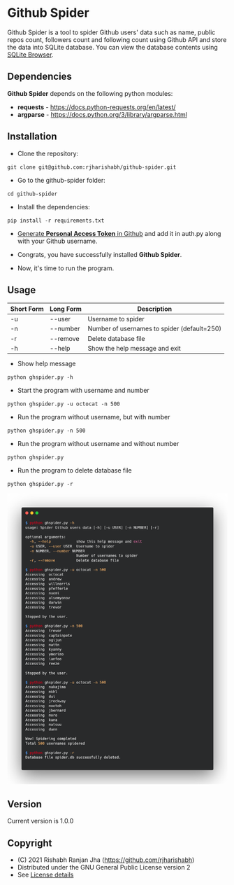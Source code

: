 # Github Spider
Github Spider is a tool to spider Github users' data such as name, public repos count, followers count and following count using Github API and store the data into SQLite database. You can view the database contents using [SQLite Browser](https://sqlitebrowser.org/).

## Dependencies
**Github Spider** depends on the following python modules:
* **requests** - https://docs.python-requests.org/en/latest/
* **argparse** - https://docs.python.org/3/library/argparse.html

## Installation
* Clone the repository:
```
git clone git@github.com:rjharishabh/github-spider.git
```

* Go to the github-spider folder:
```
cd github-spider
```

* Install the dependencies:
```
pip install -r requirements.txt
```

* [Generate **Personal Access Token** in Github](https://docs.github.com/en/authentication/keeping-your-account-and-data-secure/creating-a-personal-access-token) and add it in auth.py along with your Github username.

* Congrats, you have successfully installed **Github Spider**.

* Now, it's time to run the program.

## Usage
Short Form | Long Form | Description 
--- | --- | ---
-u | --user | Username to spider
-n | --number | Number of usernames to spider (default=250)
-r | --remove | Delete database file
-h | --help | Show the help message and exit

* Show help message
```
python ghspider.py -h
```

*  Start the program with username and number
```
python ghspider.py -u octocat -n 500
```

* Run the program without username, but with number
```
python ghspider.py -n 500
```

* Run the program without username and without number
```
python ghspider.py
```

* Run the program to delete database file
```
python ghspider.py -r
```

![usage](usage.png)

## Version
Current version is 1.0.0

## Copyright
* (C) 2021 Rishabh Ranjan Jha (https://github.com/rjharishabh)
* Distributed under the GNU General Public License version 2
* See [License details](https://github.com/rjharishabh/github-spider/blob/d3779aa2dbe652789aac3caed4042447470760c5/LICENSE#L1)